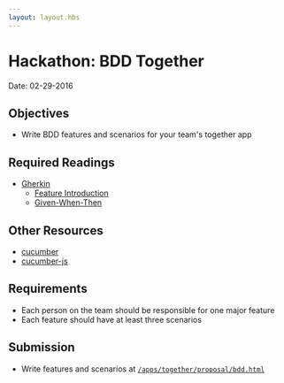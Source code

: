 ```yaml
---
layout: layout.hbs
---
```


# Hackathon: BDD Together

Date: 02-29-2016

## Objectives

* Write BDD features and scenarios for your team's together app

## Required Readings

* [Gherkin](https://github.com/cucumber/cucumber/wiki/Gherkin)
  * [Feature Introduction](https://github.com/cucumber/cucumber/wiki/Feature-Introduction)
  * [Given-When-Then](https://github.com/cucumber/cucumber/wiki/Given-When-Then)

## Other Resources
* [cucumber](https://cucumber.io/)
* [cucumber-js](https://github.com/cucumber/cucumber-js)

## Requirements
* Each person on the team should be responsible for one major feature
* Each feature should have at least three scenarios

## Submission
* Write features and scenarios at [`/apps/together/proposal/bdd.html`](/apps/together/proposal/bdd.html)